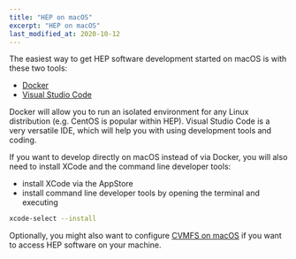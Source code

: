 ```yaml
---
title: "HEP on macOS"
excerpt: "HEP on macOS"
last_modified_at: 2020-10-12
---
```


The easiest way to get HEP software development started on macOS is with these two tools:

- [Docker](macos/docker)
- [Visual Studio Code](editors-and-ides/vscode)

Docker will allow you to run an isolated environment for any Linux distribution (e.g. CentOS is popular within HEP).
Visual Studio Code is a very versatile IDE, which will help you with using development tools and coding.

If you want to develop directly on macOS instead of via Docker, you will also need to install XCode and the command line developer tools:

- install XCode via the AppStore
- install command line developer tools by opening the terminal and executing

```bash
xcode-select --install
```

Optionally, you might also want to configure [CVMFS on macOS](macos/cvmfs) if you want to access HEP software on your machine.
